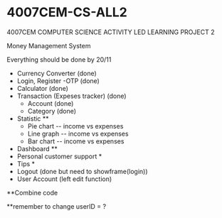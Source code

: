 # 4007CEM-CS-ALL2
4007CEM COMPUTER SCIENCE ACTIVITY LED LEARNING PROJECT 2


Money Management System 

Everything should be done by 20/11

- Currency Converter (done)
- Login, Register -OTP (done)
- Calculator (done)
- Transaction (Expeses tracker) (done)
  - Account (done)
  - Category (done)
- Statistic **
  - Pie chart -- income vs expenses
  - Line graph -- income vs expenses
  - Bar chart -- income vs expenses
- Dashboard **
-	Personal customer support *
- Tips *
- Logout (done but need to showframe(login))
- User Account (left edit function)

**Combine code 


**remember to change userID = ?

